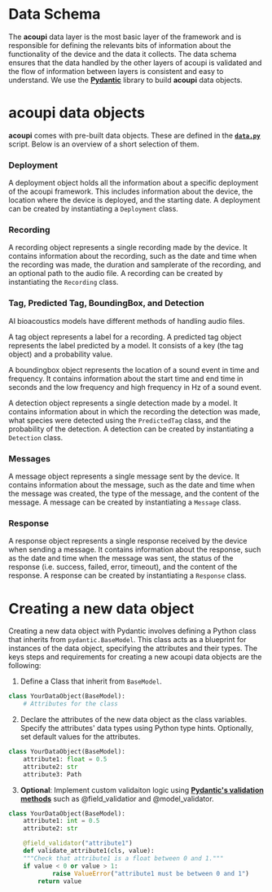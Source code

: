 # Data Schema

The **acoupi** data layer is the most basic layer of the framework and is responsible for defining the relevants bits of information about the functionality of the device and the data it collects. The data schema ensures that the data handled by the other layers of acoupi is validated and the flow of information between layers is consistent and easy to understand. We use the [**Pydantic**](https://docs.pydantic.dev/dev/) library to build **acoupi** data objects.

# acoupi data objects

**acoupi** comes with pre-built data objects. These are defined in the [**`data.py`**](/src/acoupi/data.py) script. Below is an overview of a short selection of them. 

### Deployment

A deployment object holds all the information about a specific deployment of
the acoupi framework. This includes information about the device, the location
where the device is deployed, and the starting date. A deployment can be
created by instantiating a `Deployment` class.


### Recording

A recording object represents a single recording made by the device. It
contains information about the recording, such as the date and time when the
recording was made, the duration and samplerate of the recording, and an optional path to the audio file. A recording can be created by instantiating the `Recording` class.

### Tag, Predicted Tag, BoundingBox, and Detection

AI bioacoustics models have different methods of handling audio files. 

A tag object represents a label for a recording. A predicted tag object represents the label predicted by a model. It consists of a key (the tag object) and a probability value. 

A boundingbox object represents the location of a sound event in time and frequency. It contains information about the start time and end time in seconds and the low frequency and high frequency in Hz of a sound event.

A detection object represents a single detection made by a model. It
contains information about in which the  recording the detection was made, what species were detected using the `PredictedTag` class, and the probability of the
detection. A detection can be created by instantiating a `Detection` class.

### Messages

A message object represents a single message sent by the device. It contains
information about the message, such as the date and time when the message was
created, the type of the message, and the content of the message. A message can
be created by instantiating a `Message` class.

### Response

A response object represents a single response received by the device when sending a message. It contains information about the response, such as the date and time when the message was sent, the status of the response (i.e. success, failed, error, timeout), and the content of the response. A response can be created by instantiating a `Response` class.

# Creating a new data object
Creating a new data object with Pydantic involves defining a Python class that inherits from `pydantic.BaseModel`. This class acts as a blueprint for instances of the data object, specifying the attributes and their types. The keys steps and requirements for creating a new acoupi data objects are the following: 

1. Define a Class that inherit from `BaseModel`. 

```python
class YourDataObject(BaseModel):
    # Attributes for the class
```
2. Declare the attributes of the new data object as the class variables. Specify the attributes' data types using Python type hints. Optionally, set default values for the attributes. 

```python
class YourDataObject(BaseModel):
    attribute1: float = 0.5
    attribute2: str 
    attribute3: Path
```
3. **Optional**: Implement custom validaiton logic using [**Pydantic's validation methods**](https://docs.pydantic.dev/dev/concepts/validators/#annotated-validators) such as @field_validatior and @model_validator. 

```python
class YourDataObject(BaseModel):
    attribute1: int = 0.5
    attribute2: str 

    @field_validator("attribute1")
    def validate_attribute1(cls, value):
    """Check that attribute1 is a float between 0 and 1."""
    if value < 0 or value > 1:
            raise ValueError("attribute1 must be between 0 and 1")
        return value
```